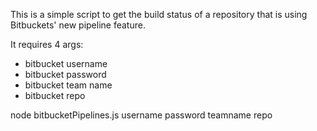This is a simple script to get the build status of a repository that is using Bitbuckets' new pipeline feature.

It requires 4 args:
- bitbucket username
- bitbucket password
- bitbucket team name
- bitbucket repo

node bitbucketPipelines.js username password teamname repo
